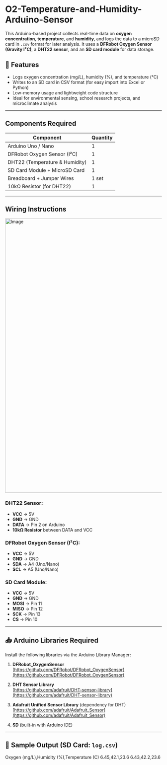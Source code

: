 # O2-Temperature-and-Humidity-Arduino-Sensor


This Arduino-based project collects real-time data on **oxygen concentration**, **temperature**, and **humidity**, and logs the data to a microSD card in `.csv` format for later analysis. It uses a **DFRobot Oxygen Sensor (Gravity I²C)**, a **DHT22 sensor**, and an **SD card module** for data storage.

## 🚀 Features

- Logs oxygen concentration (mg/L), humidity (%), and temperature (°C)
- Writes to an SD card in CSV format (for easy import into Excel or Python)
- Low-memory usage and lightweight code structure
- Ideal for environmental sensing, school research projects, and microclimate analysis

---

## Components Required

| Component                      | Quantity |
|-------------------------------|----------|
| Arduino Uno / Nano            | 1        |
| DFRobot Oxygen Sensor (I²C)   | 1        |
| DHT22 (Temperature & Humidity)| 1        |
| SD Card Module + MicroSD Card | 1        |
| Breadboard + Jumper Wires     | 1 set    |
| 10kΩ Resistor (for DHT22)     | 1        |

---

## Wiring Instructions
<img width="762" height="884" alt="Image" src="https://github.com/user-attachments/assets/9ed8ef73-76bf-4ed8-ac2f-0f0d3bf77755" />

### DHT22 Sensor:
- **VCC** → 5V  
- **GND** → GND  
- **DATA** → Pin 2 on Arduino  
- **10kΩ Resistor** between DATA and VCC

### DFRobot Oxygen Sensor (I²C):
- **VCC** → 5V  
- **GND** → GND  
- **SDA** → A4 (Uno/Nano)  
- **SCL** → A5 (Uno/Nano)

### SD Card Module:
- **VCC** → 5V  
- **GND** → GND  
- **MOSI** → Pin 11  
- **MISO** → Pin 12  
- **SCK**  → Pin 13  
- **CS**   → Pin 10

---

## 📥 Arduino Libraries Required

Install the following libraries via the Arduino Library Manager:

1. **DFRobot_OxygenSensor**  
   [https://github.com/DFRobot/DFRobot_OxygenSensor](https://github.com/DFRobot/DFRobot_OxygenSensor)

2. **DHT Sensor Library**  
   [https://github.com/adafruit/DHT-sensor-library](https://github.com/adafruit/DHT-sensor-library)

3. **Adafruit Unified Sensor Library** (dependency for DHT)  
   [https://github.com/adafruit/Adafruit_Sensor](https://github.com/adafruit/Adafruit_Sensor)

4. **SD** (built-in with Arduino IDE)

---

## 📄 Sample Output (SD Card: `log.csv`)

Oxygen (mg/L),Humidity (%),Temperature (C)
6.45,42.1,23.6
6.43,42.2,23.6
